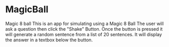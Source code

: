 # MagicBall
Magic 8 ball
This is an app for simulating using a Magic 8 Ball
The user will ask a question then click the "Shake" Button.
Once the button is pressed it will generate a random sentence from a list of 20 sentences.
It will display the answer in a textbox below the button.
